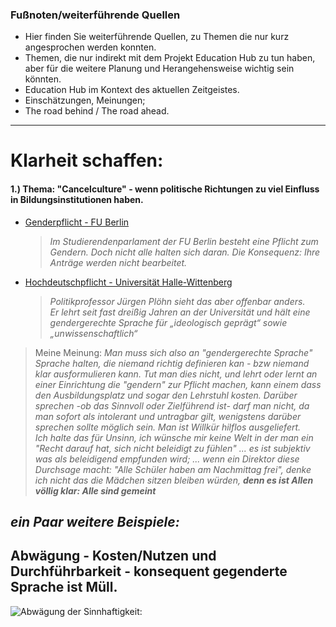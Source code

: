 ### Fußnoten/weiterführende Quellen
   - Hier finden Sie weiterführende Quellen, zu Themen die nur kurz angesprochen werden konnten.
   - Themen, die nur indirekt mit dem Projekt Education Hub zu tun haben, aber für die weitere Planung und Herangehensweise wichtig sein könnten.
   - Education Hub im Kontext des aktuellen Zeitgeistes. 
   - Einschätzungen, Meinungen;
   - The road behind / The road ahead.  

---

# Klarheit schaffen:

#### 1.) Thema: "Cancelculture" - wenn politische Richtungen zu viel Einfluss in Bildungsinstitutionen haben.
   - [Genderpflicht - FU Berlin](https://www.berliner-zeitung.de/politik-gesellschaft/fu-freie-universitaet-berlin-studentenparlament-setzt-gender-pflicht-durch-li.315374)
     > *Im Studierendenparlament der FU Berlin besteht eine Pflicht zum Gendern. Doch nicht alle halten sich daran. Die Konsequenz: Ihre Anträge werden nicht bearbeitet.*    
   - [Hochdeutschpflicht - Universität Halle-Wittenberg](https://www.fr.de/politik/professor-verbietet-studierenden-das-gendern-und-verlangt-hochdeutsch-91803147.html)  
     > *Politikprofessor Jürgen Plöhn sieht das aber offenbar anders.  
     > Er lehrt seit fast dreißig Jahren an der Universität und hält eine gendergerechte Sprache für „ideologisch geprägt“ sowie „unwissenschaftlich“*

> Meine Meinung: 
>  *Man muss sich also an "gendergerechte Sprache" Sprache halten, die niemand richtig definieren kan - bzw niemand klar ausformulieren kann.* 
>  *Tut man dies nicht, und lehrt oder lernt an einer Einrichtung die "gendern" zur Pflicht machen, kann einem dass den Ausbildungsplatz und sogar den Lehrstuhl kosten.*
>  *Darüber sprechen -ob das Sinnvoll oder Zielführend ist- darf man nicht, da man sofort als intolerant und untragbar gilt, wenigstens darüber sprechen sollte möglich sein.*
>  *Man ist Willkür hilflos ausgeliefert.*  
>  *Ich halte das für Unsinn, ich wünsche mir keine Welt in der man ein "Recht darauf hat, sich nicht beleidigt zu fühlen"*
>  *... es ist subjektiv was als beleidigend empfunden wird;*
>  *... wenn ein Direktor diese Durchsage macht: "Alle Schüler haben am Nachmittag frei", denke ich nicht das die Mädchen sitzen bleiben würden,* ***denn es ist Allen völlig klar: Alle sind gemeint***     

## ***ein Paar weitere Beispiele:*** 
## **Abwägung** - Kosten/Nutzen und **Durchführbarkeit** - konsequent gegenderte Sprache ist Müll.
  
![Abwägung der Sinnhaftigkeit:](https://github.com/IxI-Enki/education-hub/assets/138018029/37a57bf1-3644-4734-8cde-89fcd197b71d)
